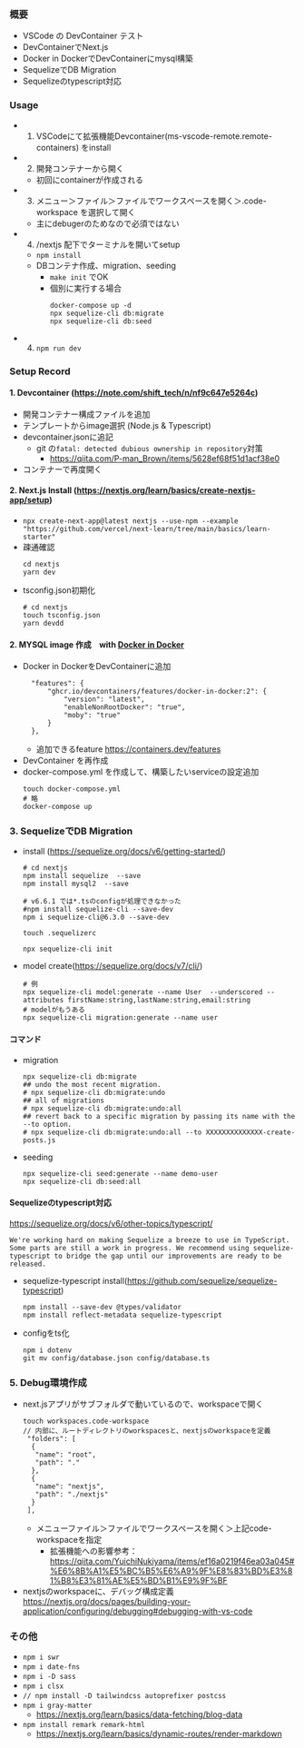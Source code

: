 ### 概要
- VSCode の DevContainer テスト
- DevContainerでNext.js
- Docker in DockerでDevContainerにmysql構築
- SequelizeでDB Migration
- Sequelizeのtypescript対応


### Usage
- 1. VSCodeにて拡張機能Devcontainer(ms-vscode-remote.remote-containers) をinstall
- 2. 開発コンテナーから開く
  - 初回にcontainerが作成される
- 3. メニュー＞ファイル＞ファイルでワークスペースを開く＞.code-workspace を選択して開く
  - 主にdebugerのためなので必須ではない
- 4. /nextjs 配下でターミナルを開いてsetup
  - `npm install`
  - DBコンテナ作成、migration、seeding
    - `make init` でOK
    - 個別に実行する場合
      ```
      docker-compose up -d
      npx sequelize-cli db:migrate
      npx sequelize-cli db:seed
      ```
- 4. `npm run dev`



### Setup Record
#### 1. Devcontainer (https://note.com/shift_tech/n/nf9c647e5264c)
- 開発コンテナー構成ファイルを追加
- テンプレートからimage選択 (Node.js & Typescript)
- devcontainer.jsonに追記
  - git の`fatal: detected dubious ownership in repository`対策
    - https://qiita.com/P-man_Brown/items/5628ef68f51d1acf38e0
- コンテナーで再度開く
#### 2. Next.js Install (https://nextjs.org/learn/basics/create-nextjs-app/setup)
- `npx create-next-app@latest nextjs --use-npm --example "https://github.com/vercel/next-learn/tree/main/basics/learn-starter"`
- 疎通確認
  ```
  cd nextjs
  yarn dev
  ```
- tsconfig.json初期化
  ```
  # cd nextjs
  touch tsconfig.json
  yarn devdd
  ```
#### 2. MYSQL image 作成　with [Docker in Docker](https://github.com/devcontainers/templates/blob/main/src/docker-in-docker/README.md)

- Docker in DockerをDevContainerに追加 
  ```
  	"features": {
		"ghcr.io/devcontainers/features/docker-in-docker:2": {
			"version": "latest",
			"enableNonRootDocker": "true",
			"moby": "true"
		}
	},
  ```
  - 追加できるfeature https://containers.dev/features
- DevContainer を再作成
- docker-compose.yml を作成して、構築したいserviceの設定追加
  ```
  touch docker-compose.yml
  # 略
  docker-compose up 
  ```
### 3. SequelizeでDB Migration
- install (https://sequelize.org/docs/v6/getting-started/)
  ```
  # cd nextjs
  npm install sequelize  --save
  npm install mysql2  --save
  
  # v6.6.1 では*.tsのconfigが処理できなかった
  #npm install sequelize-cli --save-dev
  npm i sequelize-cli@6.3.0 --save-dev

  touch .sequelizerc

  npx sequelize-cli init
  ```
- model create(https://sequelize.org/docs/v7/cli/)
  ```
  # 例
  npx sequelize-cli model:generate --name User  --underscored --attributes firstName:string,lastName:string,email:string
  # modelがもうある
  npx sequelize-cli migration:generate --name user
  ```

#### コマンド
- migration
  ```
  npx sequelize-cli db:migrate
  ## undo the most recent migration.
  # npx sequelize-cli db:migrate:undo
  ## all of migrations
  # npx sequelize-cli db:migrate:undo:all
  ## revert back to a specific migration by passing its name with the --to option.
  # npx sequelize-cli db:migrate:undo:all --to XXXXXXXXXXXXXX-create-posts.js
  ```
- seeding
  ```
  npx sequelize-cli seed:generate --name demo-user
  npx sequelize-cli db:seed:all
  ```
#### Sequelizeのtypescript対応
https://sequelize.org/docs/v6/other-topics/typescript/
```
We're working hard on making Sequelize a breeze to use in TypeScript. Some parts are still a work in progress. We recommend using sequelize-typescript to bridge the gap until our improvements are ready to be released.
```
- sequelize-typescript install(https://github.com/sequelize/sequelize-typescript)
  ```
  npm install --save-dev @types/validator
  npm install reflect-metadata sequelize-typescript
  ```
- configをts化
  ```
  npm i dotenv
  git mv config/database.json config/database.ts
  ```

### 5. Debug環境作成
- next.jsアプリがサブフォルダで動いているので、workspaceで開く
   ```
   touch workspaces.code-workspace
   // 内部に、ルートディレクトリのworkspacesと、nextjsのworkspaceを定義
	"folders": [
	 {
	  "name": "root",
	  "path": "."
	 },
	 {
	  "name": "nextjs",
	  "path": "./nextjs"
	 }
	],
   ```
  - メニューファイル＞ファイルでワークスペースを開く＞上記code-workspaceを指定
    - 拡張機能への影響参考：https://qiita.com/YuichiNukiyama/items/ef16a0219f46ea03a045#%E6%8B%A1%E5%BC%B5%E6%A9%9F%E8%83%BD%E3%81%B8%E3%81%AE%E5%BD%B1%E9%9F%BF
- nextjsのworkspaceに、デバッグ構成定義
  https://nextjs.org/docs/pages/building-your-application/configuring/debugging#debugging-with-vs-code

### その他
- `npm i swr`
- `npm i date-fns`
- `npm i -D sass`
- `npm i clsx`
- `// npm install -D tailwindcss autoprefixer postcss`
- `npm i gray-matter`
  - https://nextjs.org/learn/basics/data-fetching/blog-data
- `npm install remark remark-html`
  - https://nextjs.org/learn/basics/dynamic-routes/render-markdown